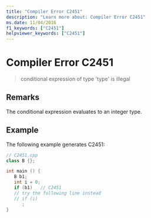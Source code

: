 ```yaml
---
title: "Compiler Error C2451"
description: "Learn more about: Compiler Error C2451"
ms.date: 11/04/2016
f1_keywords: ["C2451"]
helpviewer_keywords: ["C2451"]
---
```

# Compiler Error C2451

> conditional expression of type 'type' is illegal

## Remarks

The conditional expression evaluates to an integer type.

## Example

The following example generates C2451:

```cpp
// C2451.cpp
class B {};

int main () {
   B b1;
   int i = 0;
   if (b1)   // C2451
   // try the following line instead
   // if (i)
      ;
}
```
